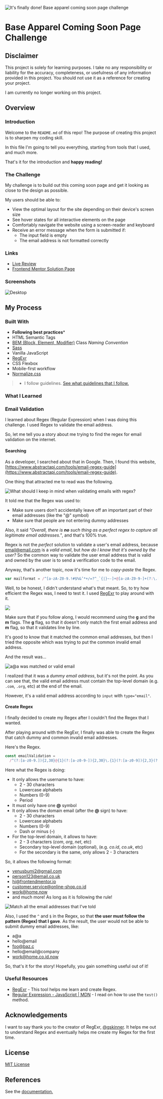 ![It's finally done! Base apparel coming soon page challenge](./images/banner.png)

# Base Apparel Coming Soon Page Challenge

## Disclaimer

This project is solely for learning purposes. I take no any responsibility or liability for the accuracy, completeness, or usefulness of any information provided in this project. You should not use it as a reference for creating your project.

I am currently no longer working on this project.

## Overview

### Introduction

Welcome to the `README.md` of this repo! The purpose of creating this project is to sharpen my coding skill.

In this file I'm going to tell you everything, starting from tools that I used, and much more.

That's it for the introduction and **happy reading!**

### The Challenge

My challenge is to build out this coming soon page and get it looking as close to the design as possible.

My users should be able to:

- View the optimal layout for the site depending on their device's screen size
- See hover states for all interactive elements on the page
- Comfortably navigate the website using a screen-reader and keyboard
- Receive an error message when the form is submitted if:
  - The input field is empty
  - The email address is not formatted correctly

### Links
- [Live Review](https://baseapparelonline.netlify.app/)
- [Frontend Mentor Solution Page](https://www.frontendmentor.io/solutions/base-apparel-coming-soon-page-html-css-sass-js-regex-lMR0PDSc7)

### Screenshots

![Desktop](./screenshots/desktop.png)

## My Process

### Built With

- **Following best practices**\* 
- HTML Semantic Tags
- [BEM (Block, Element, Modifier)](https://sparkbox.com/foundry/bem_by_example) Class *Naming Convention*
- [Sass](https://sass-lang.com/)
- Vanilla JavaScript
- [RegExr](https://regexr.com/)
- CSS Flexbox
- Mobile-first workflow
- [Normalize.css](https://necolas.github.io/normalize.css/)

> * I follow guidelines. [See what guidelines that I follow.](./docs/README.md#guidelines)

### What I Learned

### Email Validation

I learned about Regex (Regular Expression) when I was doing this challenge. I used Regex to validate the email address.

So, let me tell you a story about me trying to find the regex for email validation on the internet.

#### Searching

As a developer, I searched about that in Google. Then, I found this website, [https://www.abstractapi.com/tools/email-regex-guide](https://www.abstractapi.com/tools/email-regex-guide).

One thing that attracted me to read was the following.

![What should I keep in mind when validating emails with regex?](./images/warning.png)

It told me that the Regex was used to:
- Make sure users don’t accidentally leave off an important part of their email addresses (like the "@" symbol)
- Make sure that people are not entering dummy addresses

Also, it said *"Overall, there is **no** such thing as a perfect regex to capture all legitimate email addresses."*, and that's 100% true.

Regex is not the *perfect* solution to validate a user's email address, because email@email.com is a *valid email*, but *how do I know that it's owned by the user?* So the common way to validate the user email address that is valid and owned by the user is to send a verification code to the email.

Anyway, that's another topic, now it's time for me to *copy-paste* the Regex.

```javascript
var mailformat = /^[a-zA-Z0-9.!#$%&’*+/=?^_`{|}~-]+@[a-zA-Z0-9-]+(?:\.[a-zA-Z0-9-]+)*$/
```

Well, to be honest, I didn't understand what's that meant. So, to try how efficient the Regex was, I need to test it. I used [RegExr](https://regexr.com/) to play around with it.

![](./images/regexr-first-regex-1.png)

Make sure that if you follow along, I would recommend using the **g** and the **m** flags. The **g** flag, so that it doesn't only match the first email address and **m** flag, so that it validates line by line.

It's good to know that it matched the common email addresses, but then I tried the opposite which was trying to put the common invalid email address.

And the result was...

![a@a was matched or valid email](./images/regexr-first-regex-2.png)

I realized that it was a *dummy email address*, but it's not the point. As you can see that, the valid email address must contain the top-level domain (e.g. `.com`, `.org`, etc) at the end of the email.

However, it's a valid email address according to `input` with `type="email"`.

#### Create Regex

I finally decided to create my Regex after I couldn't find the Regex that I wanted.

After playing around with the RegExr, I finally was able to create the Regex that catch dummy and common invalid email addresses.

Here's the Regex.
```javascript
const emailValidation =
  /^(?:[a-z0-9.]){2,30}@{1}(?:[a-z0-9-]){2,30}\.{1}(?:[a-z0-9]){2,3}(?:\.(?:[a-z0-9]){2,3})?$/;
```

Here what the Regex is doing:

- It only allows the username to have:
  - 2 - 30 characters
  - Lowercase alphabets
  - Numbers (0-9)
  - Period
- It must only have one **@** symbol
- It only allows the domain email (after the **@** sign) to have:
  - 2 - 30 characters
  - Lowercase alphabets
  - Numbers (0-9)
  - Dash or minus (**-**)
- For the top-level domain, it allows to have:
  - 2 - 3 characters (*com*, *org*, *net*, etc)
  - Secondary top-level domain (optional), (e.g. *co.id*, *co.uk*, etc)
  - For the secondary is the same, only allows 2 - 3 characters

So, it allows the following format:

- venusbumi2@gmail.com
- person123@email.co.uk
- hi@frontendmentor.io
- customer.service@online-shop.co.id
- work@home.now
- and much more! As long as it is following the rule!

![Match all the email addresses that I've told](./images/regexr-second-regex-1.png)

Also, I used the `^` and `$` in the Regex, so that **the user must follow the pattern (Regex) that I gave**. As the result, the user would not be able to submit dummy email addresses, like:
- a@a
- hello@email
- foo@baz.c
- hello@email@company
- work@home.co.id.now

So, that's it for the story! Hopefully, you gain something useful out of it!

### Useful Resources

- [RegExr](https://regexr.com/) - This tool helps me learn and create Regex.
- [Regular Expression - JavaScript | MDN](https://developer.mozilla.org/en-US/docs/Web/JavaScript/Guide/Regular_Expressions) - I read on how to use the `test()` method.

## Acknowledgements

I want to say thank you to the creator of RegExr, [@gskinner](https://github.com/gskinner). It helps me out to understand Regex and eventually helps me create my Regex for the first time.

## License

[MIT License](./LICENSE)

## References

See the [documentation.](./docs/README.md)
